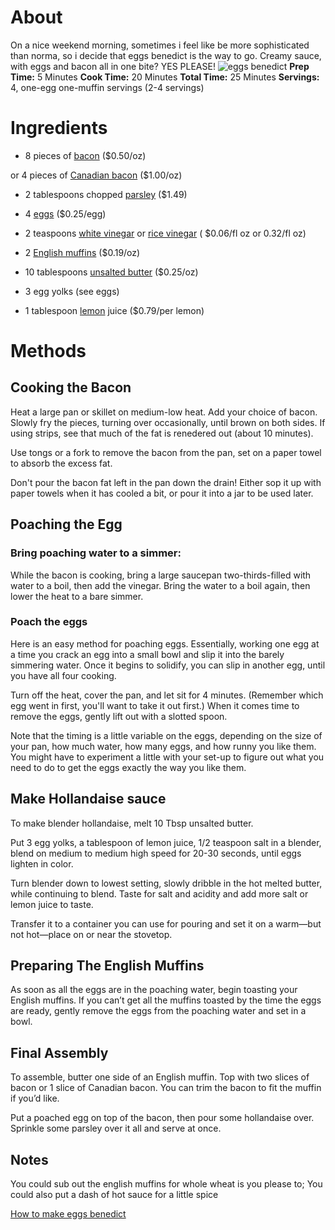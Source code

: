 # About
On a nice weekend morning, sometimes i feel like be more sophisticated than norma, so i decide that eggs benedict is the way to go. Creamy sauce, with eggs and bacon all in one bite? YES PLEASE!
![eggs benedict](https://www.simplyrecipes.com/wp-content/uploads/2010/04/eggs-benedict-vertical-a-1600-600x759.jpg)
**Prep Time:** 5 Minutes
**Cook Time:** 20 Minutes
**Total Time:** 25 Minutes
**Servings:** 4, one-egg one-muffin servings (2-4 servings)


# Ingredients

* 8 pieces of [bacon](https://www.amazon.com/365-Everyday-Value-Smokehouse-Bacon/dp/B074H5GZ7P/ref=sr_1_1?almBrandId=VUZHIFdob2xlIEZvb2Rz&fpw=alm&keywords=bacon&qid=1583758736&s=wholefoods&sr=1-1) ($0.50/oz)

or 4 pieces of [Canadian bacon](https://www.amazon.com/Niman-Ranch-Bacon-Canadian-Ounce/dp/B0781384R4/ref=sr_1_2?almBrandId=VUZHIFdob2xlIEZvb2Rz&fpw=alm&keywords=canadian+bacon&qid=1583758666&s=wholefoods&sr=1-2) ($1.00/oz)

* 2 tablespoons chopped [parsley](https://www.amazon.com/Organic-Italian-Parsley-1-Bunch/dp/B000RGWK50/ref=sr_1_1?almBrandId=VUZHIFdob2xlIEZvb2Rz&fpw=alm&keywords=parsley&qid=1583758871&s=wholefoods&sr=1-1) ($1.49)

* 4 [eggs](https://www.amazon.com/365-Everyday-Value-Brown-Non-Gmo/dp/B07PFDYT9T/ref=sr_1_1?almBrandId=VUZHIFdob2xlIEZvb2Rz&fpw=alm&keywords=eggs&qid=1583759456&s=wholefoods&sr=1-1) ($0.25/egg)

* 2 teaspoons [white vinegar](https://www.amazon.com/365-Everyday-Value-Organic-Distilled/dp/B074H76RVT/ref=sr_1_1?almBrandId=VUZHIFdob2xlIEZvb2Rz&fpw=alm&keywords=white+vinegar&qid=1583759171&s=wholefoods&sr=1-1)  or [rice vinegar](https://www.amazon.com/Marukan-Vinegar-Rice-Ssnd-Grmt/dp/B01H4LC276/ref=sr_1_3?almBrandId=VUZHIFdob2xlIEZvb2Rz&fpw=alm&keywords=rice+vinegar&qid=1583759074&s=wholefoods&sr=1-3) ( $0.06/fl oz or 0.32/fl oz)

* 2 [English muffins](https://grocery.walmart.com/ip/Thomas-Original-Nooks-Crannies-English-Muffins-Plain-6-count-13-oz/10448006) ($0.19/oz)

* 10 tablespoons [unsalted butter](https://www.amazon.com/365-Everyday-Value-Unsalted-Butter/dp/B074VDJ7KZ/ref=sr_1_1?almBrandId=VUZHIFdob2xlIEZvb2Rz&fpw=alm&keywords=unsalted+butter&qid=1583759389&s=wholefoods&sr=1-1) ($0.25/oz) 

* 3 egg yolks (see eggs)

* 1 tablespoon [lemon](https://www.amazon.com/Lemon-Reg-Conventional-1-Count/dp/B07811W5WR/ref=sr_1_4?almBrandId=VUZHIFdob2xlIEZvb2Rz&fpw=alm&keywords=lemon&qid=1583759630&s=wholefoods&sr=1-4) juice ($0.79/per lemon)



# Methods

## Cooking the Bacon
Heat a large pan or skillet on medium-low heat. Add your choice of bacon. Slowly fry the pieces, turning over occasionally, until brown on both sides. If using strips, see that much of the fat is renedered out (about 10 minutes).

Use tongs or a fork to remove the bacon from the pan, set on a paper towel to absorb the excess fat.

Don't pour the bacon fat left in the pan down the drain! Either sop it up with paper towels when it has cooled a bit, or pour it into a jar to be used later.

## Poaching the Egg
### Bring poaching water to a simmer: 
While the bacon is cooking, bring a large saucepan two-thirds-filled with water to a boil, then add the vinegar. Bring the water to a boil again, then lower the heat to a bare simmer.

### Poach the eggs
 Here is an easy method for poaching eggs. Essentially, working one egg at a time you crack an egg into a small bowl and slip it into the barely simmering water. Once it begins to solidify, you can slip in another egg, until you have all four cooking.
 
 Turn off the heat, cover the pan, and let sit for 4 minutes. (Remember which egg went in first, you'll want to take it out first.) When it comes time to remove the eggs, gently lift out with a slotted spoon.
 
 Note that the timing is a little variable on the eggs, depending on the size of your pan, how much water, how many eggs, and how runny you like them. You might have to experiment a little with your set-up to figure out what you need to do to get the eggs exactly the way you like them.

## Make Hollandaise sauce
 To make blender hollandaise, melt 10 Tbsp unsalted butter.

 Put 3 egg yolks, a tablespoon of lemon juice, 1/2 teaspoon salt in a blender, blend on medium to medium high speed for 20-30 seconds, until eggs lighten in color.

 Turn blender down to lowest setting, slowly dribble in the hot melted butter, while continuing to blend. Taste for salt and acidity and add more salt or lemon juice to taste.

 Transfer it to a container you can use for pouring and set it on a warm—but not hot—place on or near the stovetop.

## Preparing The English Muffins
As soon as all the eggs are in the poaching water, begin toasting your English muffins. If you can’t get all the muffins toasted by the time the eggs are ready, gently remove the eggs from the poaching water and set in a bowl.

## Final Assembly
To assemble, butter one side of an English muffin. Top with two slices of bacon or 1 slice of Canadian bacon. You can trim the bacon to fit the muffin if you’d like.

Put a poached egg on top of the bacon, then pour some hollandaise over. Sprinkle some parsley over it all and serve at once.


## Notes
You could sub out the english muffins for whole wheat is you please to;
You could also put a dash of hot sauce for a little spice 





[How to make eggs benedict](https://www.simplyrecipes.com/recipes/eggs_benedict/)

